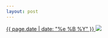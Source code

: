 ```yaml
---
layout: post
---
```


<p>
  <a href="/505">
    <time>{{ page.date | date: "%e %B %Y" }}</time>
    <img src="https://s3.amazonaws.com/life.aaronjgreenberg.com/505.jpg">
  </a>
  
</p>
